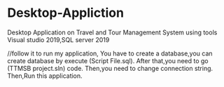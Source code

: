 # Desktop-Appliction
Desktop Application on Travel and Tour Management System using tools Visual studio 2019,SQL server 2019

//follow it to run my application,
You have to create a database,you can create database by execute (Script File.sql).
After that,you need to go (TTMSB project.sln) code.
Then,you need to change connection string.
Then,Run this application.
